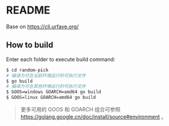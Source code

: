 README
======

Base on https://cli.urfave.org/

How to build
------------

Enter each folder to execute build command:

```bash
$ cd random-pick
# 编译为可在当前环境运行的可执行文件
$ go build
# 编译为可在其他环境运行的可执行文件
$ GOOS=windows GOARCH=amd64 go build
$ GOOS=linux GOARCH=amd64 go build
```

> 更多可用的 GOOS 和 GOARCH 组合可参照 https://golang.google.cn/doc/install/source#environment 。
